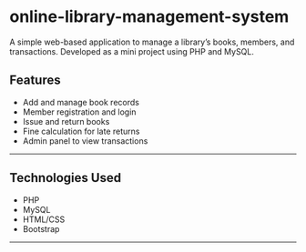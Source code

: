 # online-library-management-system
A simple web-based application to manage a library’s books, members, and transactions. Developed as a mini project using PHP and MySQL.

 ## Features
- Add and manage book records
- Member registration and login
- Issue and return books
- Fine calculation for late returns
- Admin panel to view transactions

---


## Technologies Used
- PHP
- MySQL
- HTML/CSS
- Bootstrap
---
